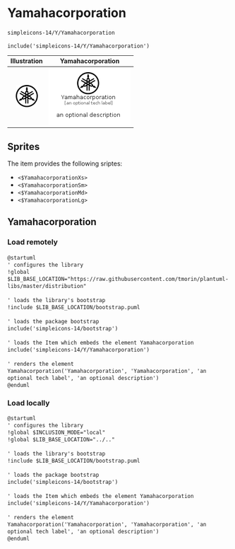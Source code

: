 # Yamahacorporation


```text
simpleicons-14/Y/Yamahacorporation
```

```text
include('simpleicons-14/Y/Yamahacorporation')
```



| Illustration | Yamahacorporation |
| :---: | :---: |
| ![illustration for Illustration](../../simpleicons-14/Y/Yamahacorporation.png) | ![illustration for Yamahacorporation](../../simpleicons-14/Y/Yamahacorporation.Local.png) |



## Sprites
The item provides the following sriptes:

- `<$YamahacorporationXs>`
- `<$YamahacorporationSm>`
- `<$YamahacorporationMd>`
- `<$YamahacorporationLg>`





## Yamahacorporation

### Load remotely
```plantuml
@startuml
' configures the library
!global $LIB_BASE_LOCATION="https://raw.githubusercontent.com/tmorin/plantuml-libs/master/distribution"

' loads the library's bootstrap
!include $LIB_BASE_LOCATION/bootstrap.puml

' loads the package bootstrap
include('simpleicons-14/bootstrap')

' loads the Item which embeds the element Yamahacorporation
include('simpleicons-14/Y/Yamahacorporation')

' renders the element
Yamahacorporation('Yamahacorporation', 'Yamahacorporation', 'an optional tech label', 'an optional description')
@enduml
```

### Load locally
```plantuml
@startuml
' configures the library
!global $INCLUSION_MODE="local"
!global $LIB_BASE_LOCATION="../.."

' loads the library's bootstrap
!include $LIB_BASE_LOCATION/bootstrap.puml

' loads the package bootstrap
include('simpleicons-14/bootstrap')

' loads the Item which embeds the element Yamahacorporation
include('simpleicons-14/Y/Yamahacorporation')

' renders the element
Yamahacorporation('Yamahacorporation', 'Yamahacorporation', 'an optional tech label', 'an optional description')
@enduml
```


